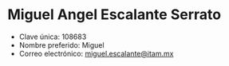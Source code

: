# Miguel Angel Escalante Serrato
* Clave única: 108683
* Nombre preferido: Miguel
* Correo electrónico: miguel.escalante@itam.mx
